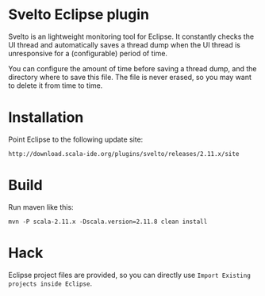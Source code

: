 Svelto Eclipse plugin
=====================

Svelto is an lightweight monitoring tool for Eclipse. It constantly checks the UI thread
and automatically saves a thread dump when the UI thread is unresponsive for a (configurable)
period of time.

You can configure the amount of time before saving a thread dump, and the directory where to
save this file. The file is never erased, so you may want to delete it from time to time.

# Installation

Point Eclipse to the following update site:

    http://download.scala-ide.org/plugins/svelto/releases/2.11.x/site

# Build

Run maven like this:

    mvn -P scala-2.11.x -Dscala.version=2.11.8 clean install

# Hack

Eclipse project files are provided, so you can directly use `Import Existing projects inside Eclipse`.

